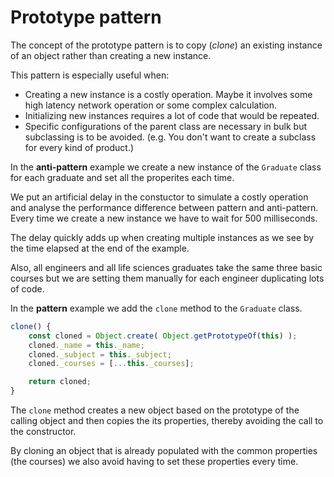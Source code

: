# Prototype pattern
The concept of the prototype pattern is to copy (*clone*) an existing instance of an object rather than creating a new instance.

This pattern is especially useful when:
- Creating a new instance is a costly operation. Maybe it involves some high latency network operation or some complex calculation.
- Initializing new instances requires a lot of code that would be repeated.
- Specific configurations of the parent class are necessary in bulk but subclassing is to be avoided. (e.g. You don't want to create a subclass for every kind of product.)

In the **anti-pattern** example we create a new instance of the `Graduate` class for each graduate and set all the properites each time.

We put an artificial delay in the constuctor to simulate a costly operation and analyse the performance difference between pattern and anti-pattern. Every time we create a new instance we have to wait for 500 milliseconds.

The delay quickly adds up when creating multiple instances as we see by the time elapsed at the end of the example.

Also, all engineers and all life sciences graduates take the same three basic courses but we are setting them manually for each engineer duplicating lots of code.

In the **pattern** example we add the `clone` method to the `Graduate` class.

```javascript
clone() {
    const cloned = Object.create( Object.getPrototypeOf(this) );
    cloned._name = this._name;
    cloned._subject = this._subject;
    cloned._courses = [...this._courses];

    return cloned;
}
```
The `clone` method creates a new object based on the prototype of the calling object and then copies the its properties, thereby avoiding the call to the constructor.

By cloning an object that is already populated with the common properties (the courses) we also avoid having to set these properties every time.



